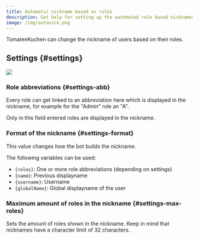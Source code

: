 ```yaml
---
title: Automatic nickname based on roles
description: Get help for setting up the automated role based nicknames.
image: /img/autonick.png
---
```


TomatenKuchen can change the nickname of users based on their roles.

## Settings {#settings}

![](/img/autonick.png)

### Role abbreviations {#settings-abb}

Every role can get linked to an abbreviation here which is displayed in the nickname, for example for the "Admin" role an "A".

Only in this field entered roles are displayed in the nickname.

### Format of the nickname {#settings-format}

This value changes how the bot builds the nickname.

The following variables can be used:
- `{roles}`: One or more role abbreviations (depending on settings)
- `{name}`: Previous displayname
- `{username}`: Username
- `{globalName}`: Global displayname of the user

### Maximum amount of roles in the nickname {#settings-max-roles}

Sets the amount of roles shown in the nickname. Keep in mind that nicknames have a character limit of 32 characters.
